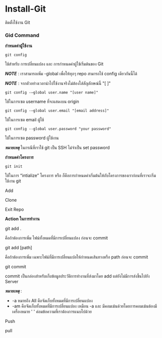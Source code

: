 # Install-Git
 ติดตั้งใช้งาน Git

### Gid Command

**กำหนดค่าผู้ใช้งาน**

~~~
git config
~~~

ใช้สำหรับ การเปลี่ยนแปลง และ การกำหนดค่าผู้ใช้เริ่มต้นของ Git

**_NOTE_** : เราสามารถเพิ่ม -global เพื่อให้ทุกๆ repo สามารถใช้ config เดียวกันนี้ได้

**_NOTE_** : จากตัวอย่างเวลานำไปใช้งานจริงไม่ต้องใส่สัญลักษณ์นี้ "[ ]" 

~~~
git config -–global user.name "[user name]" 
~~~

ใช้ในการเซต username ที่จะแสดงบน origin

~~~
git config -–global user.email "[email address]" 
~~~

ใช้ในการเซต email ผู้ใช้

~~~
git config --global user.password "your password" 
~~~

ใช้ในการเซต password ผู้ใช้งาน

**_หมายเหตุ_** ในกรณีที่เราใช้ git เป็น SSH ไม่จำเป็น set password

**กำหนดค่าโครงการ**

~~~
git init
~~~

ใช้ในการ “intialize” โครงการ หรือ ก็คือการกำหนดค่าเริ่มต้นให้กับโครงการของเราก่อนที่เราจะเริ่มใช้งาน git 


Add

Clone 

Exit Repo

**Action ในการทำงาน**

git add . 

คือถ้าต้องการเพิ่ม ไฟน์ทั้งหมดที่มีการเปลี่ยนแปลง ก่อนจะ commit

git add [path] 

คือถ้าต้องการเพิ่ม เฉพาะไฟน์ที่มีการเปลี่ยนแปลให้กำหนดเส้นทางหรือ path ก่อนจะ commit

git commit

commit เป็นกล่องสำหรับเก็บข้อมูลประวัติการทำงานที่ส่งมาโดย add แต่ยังไม่มีการส่งขึ้นไปยัง Server

**_หมายเหตุ_** : 
- -a หมายถึง All คือจัดเก็บทั้งหมดที่มีการเปลี่ยนแปลง
- -am คือจัดเก็บทั้งหมดที่มีการเปลี่ยนแปลง เหมือน -a และ มีคอมเม้นด้วยโดยการคอมเม้นต้องมีเครื่องหมาย ' ' ค่อมข้อความที่เราต้องการแนบไปด้วย

Push

pull



